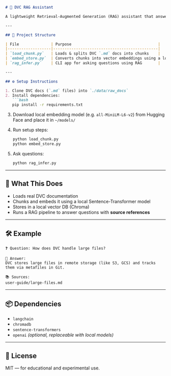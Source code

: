 ````markdown
# 🧠 DVC RAG Assistant

A lightweight Retrieval-Augmented Generation (RAG) assistant that answers questions about [DVC (Data Version Control)](https://dvc.org) using local markdown docs and language models. No internet or cloud APIs required after setup.

---

## 📁 Project Structure

| File              | Purpose                                      |
|-------------------|----------------------------------------------|
| `load_chunk.py`   | Loads & splits DVC `.md` docs into chunks    |      |
| `embed_store.py`  | Converts chunks into vector embeddings using a local model and stores in ChromaDB |
| `rag_infer.py`    | CLI app for asking questions using RAG       |

---

## ⚙️ Setup Instructions

1. Clone DVC docs (`.md` files) into `./data/raw_docs`
2. Install dependencies:
   ```bash
   pip install -r requirements.txt
````

3. Download local embedding model (e.g. `all-MiniLM-L6-v2`) from Hugging Face and place it in `~/models/`
4. Run setup steps:

   ```bash
   python load_chunk.py
   python embed_store.py
   ```
5. Ask questions:

   ```bash
   python rag_infer.py
   ```

---

## 🧠 What This Does

* Loads real DVC documentation
* Chunks and embeds it using a local Sentence-Transformer model
* Stores in a local vector DB (Chroma)
* Runs a RAG pipeline to answer questions with **source references**

---

## 🛠️ Example

```text
❓ Question: How does DVC handle large files?

🧠 Answer:
DVC stores large files in remote storage (like S3, GCS) and tracks them via metafiles in Git.

📚 Sources:
user-guide/large-files.md
```

---

## 📦 Dependencies

* `langchain`
* `chromadb`
* `sentence-transformers`
* `openai` *(optional, replaceable with local models)*

---

## 📄 License

MIT — for educational and experimental use.


